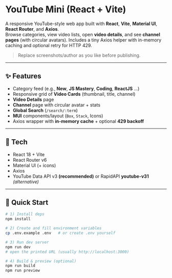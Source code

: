 # YouTube Mini (React + Vite)

A responsive YouTube-style web app built with **React**, **Vite**, **Material UI**, **React Router**, and **Axios**.  
Browse categories, view video lists, open **video details**, and see **channel pages** (with circular avatars). Includes a tiny Axios helper with in-memory caching and optional retry for HTTP 429.

> Replace screenshots/author as you like before publishing.

---

## ✨ Features

- Category feed (e.g., **New**, **JS Mastery**, **Coding**, **ReactJS** …)
- Responsive grid of **Video Cards** (thumbnail, title, channel)
- **Video Details** page
- **Channel** page with circular avatar + stats
- **Global Search** (`/search/:term`)
- **MUI** components/layout (`Box`, `Stack`, Icons)
- Axios wrapper with **in-memory cache** + optional **429 backoff**

---

## 🧱 Tech

- React 18 + Vite
- React Router v6
- Material UI (+ icons)
- Axios
- YouTube Data API v3 **(recommended)** or RapidAPI **youtube-v31** *(alternative)*

---

## 🚀 Quick Start

```bash
# 1) Install deps
npm install

# 2) Create and fill environment variables
cp .env.example .env   # or create .env yourself

# 3) Run dev server
npm run dev
# open the printed URL (usually http://localhost:3000)

# 4) Build & preview (optional)
npm run build
npm run preview
